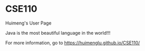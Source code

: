# CSE110

Huimeng's User Page

Java is the most beautiful language in the world!!!

For more information, go to https://huimenglu.github.io/CSE110/

